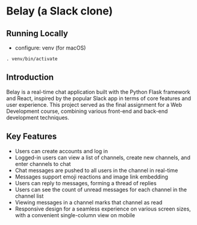 # Belay (a Slack clone)

## Running Locally
- configure: venv (for macOS)
```
. venv/bin/activate
```
## Introduction

Belay is a real-time chat application built with the Python Flask framework and React, inspired by the popular Slack app in terms of core features and user experience. This project served as the final assignment for a Web Development course, combining various front-end and back-end development techniques.

## Key Features

- Users can create accounts and log in
- Logged-in users can view a list of channels, create new channels, and enter channels to chat
- Chat messages are pushed to all users in the channel in real-time
- Messages support emoji reactions and image link embedding
- Users can reply to messages, forming a thread of replies
- Users can see the count of unread messages for each channel in the channel list
- Viewing messages in a channel marks that channel as read
- Responsive design for a seamless experience on various screen sizes, with a convenient single-column view on mobile
